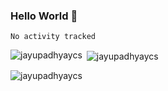 ### Hello World 👋

<!--START_SECTION:waka-->

```text
No activity tracked
```

<!--END_SECTION:waka-->
<p><img align="left" src="https://github-readme-stats.vercel.app/api/top-langs?username=jayupadhyaycs&theme=tokyonight&show_icons=true&locale=en&layout=compact" alt="jayupadhyaycs" /></p>

<p>&nbsp;<img align="center" src="https://github-readme-stats.vercel.app/api?username=jayupadhyaycs&theme=tokyonight&show_icons=true&locale=en" alt="jayupadhyaycs" /></p>

<p><img align="center" src="https://github-readme-streak-stats.herokuapp.com/?user=jayupadhyaycs&theme=tokyonight&" alt="jayupadhyaycs" /></p>
<!--
**JayUpadhyayCS/JayUpadhyayCS** is a ✨ _special_ ✨ repository because its `README.md` (this file) appears on your GitHub profile.

Here are some ideas to get you started:

- 🔭 I’m currently working on ...
- 🌱 I’m currently learning ...
- 👯 I’m looking to collaborate on ...
- 🤔 I’m looking for help with ...
- 💬 Ask me about ...
- 📫 How to reach me: ...
- 😄 Pronouns: ...
- ⚡ Fun fact: ...
-->
